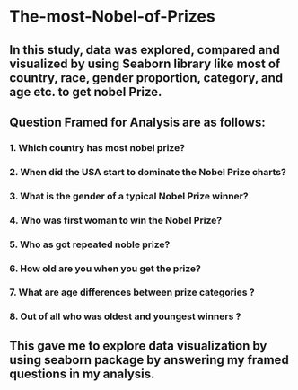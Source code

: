 # The-most-Nobel-of-Prizes

## In this study, data was explored, compared and visualized by using Seaborn library like most of country, race, gender proportion, category, and age etc. to get nobel Prize.

## Question Framed for Analysis are as follows:
### 1. Which country has most nobel prize? 
### 2. When did the USA start to dominate the Nobel Prize charts?
### 3. What is the gender of a typical Nobel Prize winner?
### 4. Who was first woman to win the Nobel Prize?
### 5. Who as got repeated noble prize?
### 6. How old are you when you get the prize?
### 7. What are age differences between prize categories ?
### 8. Out of all who was oldest and youngest winners ?

## This gave me to explore data visualization by using seaborn package by answering my framed questions in my analysis.




